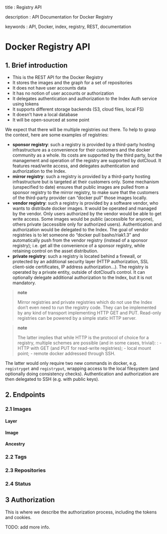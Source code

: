 title
:   Registry API

description
:   API Documentation for Docker Registry

keywords
:   API, Docker, index, registry, REST, documentation

# Docker Registry API

## 1. Brief introduction

-   This is the REST API for the Docker Registry
-   It stores the images and the graph for a set of repositories
-   It does not have user accounts data
-   It has no notion of user accounts or authorization
-   It delegates authentication and authorization to the Index Auth
    service using tokens
-   It supports different storage backends (S3, cloud files, local FS)
-   It doesn’t have a local database
-   It will be open-sourced at some point

We expect that there will be multiple registries out there. To help to
grasp the context, here are some examples of registries:

-   **sponsor registry**: such a registry is provided by a third-party
    hosting infrastructure as a convenience for their customers and the
    docker community as a whole. Its costs are supported by the third
    party, but the management and operation of the registry are
    supported by dotCloud. It features read/write access, and delegates
    authentication and authorization to the Index.
-   **mirror registry**: such a registry is provided by a third-party
    hosting infrastructure but is targeted at their customers only. Some
    mechanism (unspecified to date) ensures that public images are
    pulled from a sponsor registry to the mirror registry, to make sure
    that the customers of the third-party provider can “docker pull”
    those images locally.
-   **vendor registry**: such a registry is provided by a software
    vendor, who wants to distribute docker images. It would be operated
    and managed by the vendor. Only users authorized by the vendor would
    be able to get write access. Some images would be public (accessible
    for anyone), others private (accessible only for authorized users).
    Authentication and authorization would be delegated to the Index.
    The goal of vendor registries is to let someone do “docker pull
    basho/riak1.3” and automatically push from the vendor registry
    (instead of a sponsor registry); i.e. get all the convenience of a
    sponsor registry, while retaining control on the asset distribution.
-   **private registry**: such a registry is located behind a firewall,
    or protected by an additional security layer (HTTP authorization,
    SSL client-side certificates, IP address authorization...). The
    registry is operated by a private entity, outside of dotCloud’s
    control. It can optionally delegate additional authorization to the
    Index, but it is not mandatory.

> **note**
>
> Mirror registries and private registries which do not use the Index
> don’t even need to run the registry code. They can be implemented by
> any kind of transport implementing HTTP GET and PUT. Read-only
> registries can be powered by a simple static HTTP server.

> **note**
>
> The latter implies that while HTTP is the protocol of choice for a registry, multiple schemes are possible (and in some cases, trivial):
> :   -   HTTP with GET (and PUT for read-write registries);
>     -   local mount point;
>     -   remote docker addressed through SSH.
>
The latter would only require two new commands in docker, e.g.
`registryget` and `registryput`, wrapping access to the local filesystem
(and optionally doing consistency checks). Authentication and
authorization are then delegated to SSH (e.g. with public keys).

## 2. Endpoints

### 2.1 Images

#### Layer

#### Image

#### Ancestry

### 2.2 Tags

### 2.3 Repositories

### 2.4 Status

## 3 Authorization

This is where we describe the authorization process, including the
tokens and cookies.

TODO: add more info.
